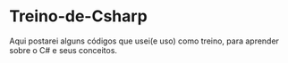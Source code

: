 # Treino-de-Csharp
Aqui postarei alguns códigos que usei(e uso) como treino, para aprender sobre o C# e seus conceitos. 
